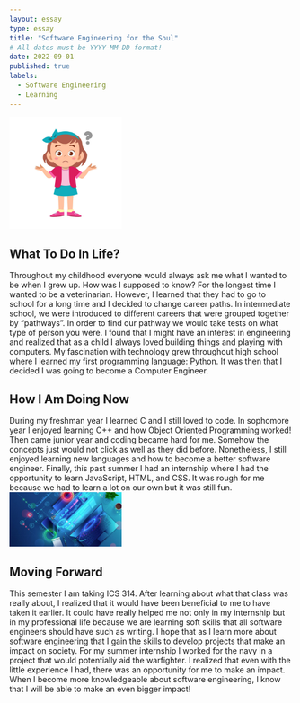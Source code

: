 ```yaml
---
layout: essay
type: essay
title: "Software Engineering for the Soul"
# All dates must be YYYY-MM-DD format!
date: 2022-09-01
published: true
labels:
  - Software Engineering
  - Learning
---
```


<img width="200px" class="rounded float-start pe-4" src="../img/confused.jpg">

## What To Do In Life?
Throughout my childhood everyone would always ask me what I wanted to be when I grew up.  How was I supposed to know?  For the longest time I wanted to be a veterinarian.  However, I learned that they had to go to school for a long time and I decided to change career paths.  In intermediate school, we were introduced to different careers that were grouped together by “pathways”.  In order to find our pathway we would take tests on what type of person you were.  I found that I might have an interest in engineering and realized that as a child I always loved building things and playing with computers.  My fascination with technology grew throughout high school where I learned my first programming language: Python.  It was then that I decided I was going to become a Computer Engineer.

## How I Am Doing Now
During my freshman year I learned C and I still loved to code. In sophomore year I enjoyed learning C++ and how Object Oriented Programming worked!  Then came junior year and coding became hard for me.  Somehow the concepts just would not click as well as they did before.  Nonetheless, I still enjoyed learning new languages and how to become a better software engineer.  Finally, this past summer I had an internship where I had the opportunity to learn JavaScript, HTML, and CSS.  It was rough for me because we had to learn a lot on our own but it was still fun.
<img width="200px" class="rounded float-start pe-4" src="../img/software-eng.jpg">
## Moving Forward
This semester I am taking ICS 314.  After learning about what that class was really about, I realized that it would have been beneficial to me to have taken it earlier.  It could have really helped me not only in my internship but in my professional life because we are learning soft skills that all software engineers should have such as writing.  I hope that as I learn more about software engineering that I gain the skills to develop projects that make an impact on society.  For my summer internship I worked for the navy in a project that would potentially aid the warfighter.  I realized that even with the little experience I had, there was an opportunity for me to make an impact.  When I become more knowledgeable about software engineering, I know that I will be able to make an even bigger impact!
